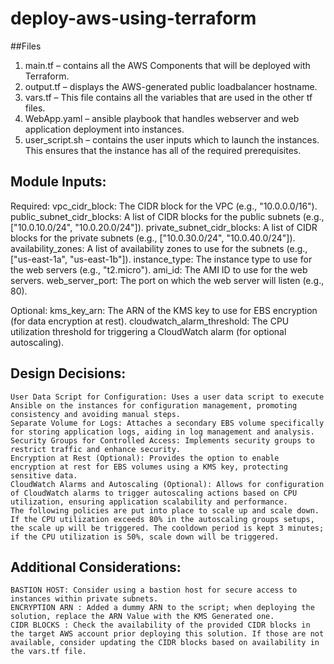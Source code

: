 # deploy-aws-using-terraform

##Files
1. main.tf – contains all the AWS Components that will be deployed with Terraform.
2. output.tf – displays the AWS-generated public loadbalancer hostname.
3. vars.tf – This file contains all the variables that are used in the other tf files.
4. WebApp.yaml – ansible playbook that handles webserver and web application deployment into instances.
5. user_script.sh – contains the user inputs which to launch the instances. This ensures that the instance has all of the required prerequisites.

## Module Inputs:

Required:
    vpc_cidr_block: The CIDR block for the VPC (e.g., "10.0.0.0/16").
    public_subnet_cidr_blocks: A list of CIDR blocks for the public subnets (e.g., ["10.0.10.0/24", "10.0.20.0/24"]).
    private_subnet_cidr_blocks: A list of CIDR blocks for the private subnets (e.g., ["10.0.30.0/24", "10.0.40.0/24"]).
    availability_zones: A list of availability zones to use for the subnets (e.g., ["us-east-1a", "us-east-1b"]).
    instance_type: The instance type to use for the web servers (e.g., "t2.micro").
    ami_id: The AMI ID to use for the web servers.
    web_server_port: The port on which the web server will listen (e.g., 80).

Optional:
    kms_key_arn: The ARN of the KMS key to use for EBS encryption (for data encryption at rest).
    cloudwatch_alarm_threshold: The CPU utilization threshold for triggering a CloudWatch alarm (for optional autoscaling).

## Design Decisions:
    User Data Script for Configuration: Uses a user data script to execute Ansible on the instances for configuration management, promoting consistency and avoiding manual steps.
    Separate Volume for Logs: Attaches a secondary EBS volume specifically for storing application logs, aiding in log management and analysis.
    Security Groups for Controlled Access: Implements security groups to restrict traffic and enhance security.
    Encryption at Rest (Optional): Provides the option to enable encryption at rest for EBS volumes using a KMS key, protecting sensitive data.
    CloudWatch Alarms and Autoscaling (Optional): Allows for configuration of CloudWatch alarms to trigger autoscaling actions based on CPU utilization, ensuring application scalability and performance.
    The following policies are put into place to scale up and scale down. If the CPU utilization exceeds 80% in the autoscaling groups setups, the scale up will be triggered. The cooldown period is kept 3 minutes; if the CPU utilization is 50%, scale down will be triggered.

## Additional Considerations:
    BASTION HOST: Consider using a bastion host for secure access to instances within private subnets.
    ENCRYPTION ARN : Added a dummy ARN to the script; when deploying the solution, replace the ARN Value with the KMS Generated one.
    CIDR BLOCKS : Check the availability of the provided CIDR blocks in the target AWS account prior deploying this solution. If those are not available, consider updating the CIDR blocks based on availability in the vars.tf file.